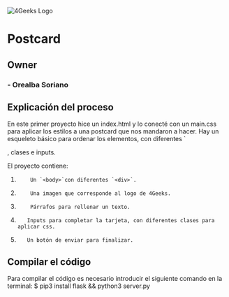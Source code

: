 ![4Geeks Logo](https://4geeksacademy.com//images/4geeks-logo.png)
# Postcard
## Owner
###     - Orealba Soriano
## Explicación del proceso
En este primer proyecto hice un index.html y lo conecté con un main.css para aplicar los estilos a una postcard que nos mandaron a hacer.
Hay un esqueleto básico para ordenar los elementos, con diferentes `<div>, clases e inputs.


El proyecto contiene:
1.         Un `<body>`con diferentes `<div>`.
2.         Una imagen que corresponde al logo de 4Geeks.
3.         Párrafos para rellenar un texto.
4.        Inputs para completar la tarjeta, con diferentes clases para aplicar css.
5.        Un botón de enviar para finalizar.
## Compilar el código
Para compilar el código es necesario introducir el siguiente comando en la terminal:
$ pip3 install flask && python3 server.py
